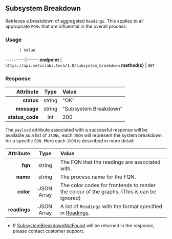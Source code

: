 ## Subsystem Breakdown
Retrieves a breakdown of aggregated `Readings`. This applies to all appropriate `FQNs` that are influential in the overall process.

### Usage

          | Value
---------:|:-----
__endpoint__ | `https://api.metislabs.tech/1.0/subsystem_breakdown`
__method(s)__ | `GET`

### Response

 Attribute | Type | Value
---------:|:----:|:-----
__status__ | string | "OK"
__message__ | string | "Subsystem Breakdown"
__status_code__ | int | 200

The `payload` attribute associated with a successful response will be available as a list of `JSONs`, each `JSON` will
represent the system breakdown for a specific `FQN`. Here each `JSON` is described in more detail:

 Attribute | Type | Value
---------:|:----:|:-----
__fqn__ | string | The FQN that the readings are associated with.
__name__ | string | The process name for the FQN.
__color__ | JSON Array | The color codes for frontends to render the colour of the graphs. (This is can be ignored)
__readings__ | JSON Array | A list of `Readings` with the format specified in [Readings](#readings).

* If [SubsystemBreakdownNotFound](#client-based-errors) will be returned in the response, please contact customer support.